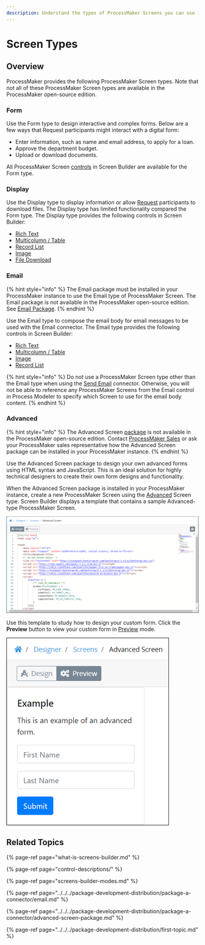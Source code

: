 ```yaml
---
description: Understand the types of ProcessMaker Screens you can use in Screen Builder.
---
```


# Screen Types

## Overview

ProcessMaker provides the following ProcessMaker Screen types. Note that not all of these ProcessMaker Screen types are available in the ProcessMaker open-source edition.

### Form

Use the Form type to design interactive and complex forms. Below are a few ways that Request participants might interact with a digital form:

* Enter information, such as name and email address, to apply for a loan.
* Approve the department budget.
* Upload or download documents.

All ProcessMaker Screen [controls](control-descriptions/) in Screen Builder are available for the Form type.

### Display

Use the Display type to display information or allow [Request](../../../using-processmaker/requests/what-is-a-request.md) participants to download files. The Display type has limited functionality compared the Form type. The Display type provides the following controls in Screen Builder:

* [Rich Text](control-descriptions/rich-text-control-settings.md)
* [Multicolumn / Table](control-descriptions/multi-column-button-control-settings.md)
* [Record List](control-descriptions/record-list-control-settings.md)
* [Image](control-descriptions/image-control-settings.md)
* [File Download](control-descriptions/file-download-control-settings.md)

### Email

{% hint style="info" %}
The Email package must be installed in your ProcessMaker instance to use the Email type of ProcessMaker Screen. The Email package is not available in the ProcessMaker open-source edition. See [Email Package](../../../package-development-distribution/package-a-connector/email.md).
{% endhint %}

Use the Email type to compose the email body for email messages to be used with the Email connector. The Email type provides the following controls in Screen Builder:

* [Rich Text](control-descriptions/rich-text-control-settings.md)
* [Multicolumn / Table](control-descriptions/multi-column-button-control-settings.md)
* [Image](control-descriptions/image-control-settings.md)
* [Record List](control-descriptions/record-list-control-settings.md)

{% hint style="info" %}
Do not use a ProcessMaker Screen type other than the Email type when using the [Send Email](../../process-design/model-processes-using-connectors/available-connectors-from-processmaker/email-connector.md) connector. Otherwise, you will not be able to reference any ProcessMaker Screens from the Email control in Process Modeler to specify which Screen to use for the email body content.
{% endhint %}

### Advanced

{% hint style="info" %}
The Advanced Screen [package](../../../package-development-distribution/first-topic.md) is not available in the ProcessMaker open-source edition. Contact [ProcessMaker Sales](mailto:sales@processmaker.com) or ask your ProcessMaker sales representative how the Advanced Screen package can be installed in your ProcessMaker instance.
{% endhint %}

Use the Advanced Screen package to design your own advanced forms using HTML syntax and JavaScript. This is an ideal solution for highly technical designers to create their own form designs and functionality.

When the Advanced Screen package is installed in your ProcessMaker instance, create a new ProcessMaker Screen using the [Advanced](types-for-screens.md#advanced) Screen type. Screen Builder displays a template that contains a sample Advanced-type ProcessMaker Screen.

![Advanced-type ProcessMaker Screen](../../../.gitbook/assets/advanced-screen-builder-processes.png)

Use this template to study how to design your custom form. Click the **Preview** button to view your custom form in [Preview](screens-builder-modes.md#preview-mode) mode.

![Preview of the Advanced Screen-type template](../../../.gitbook/assets/advanced-screen-preview-processes.png)

## Related Topics

{% page-ref page="what-is-screens-builder.md" %}

{% page-ref page="control-descriptions/" %}

{% page-ref page="screens-builder-modes.md" %}

{% page-ref page="../../../package-development-distribution/package-a-connector/email.md" %}

{% page-ref page="../../../package-development-distribution/package-a-connector/advanced-screen-package.md" %}

{% page-ref page="../../../package-development-distribution/first-topic.md" %}


